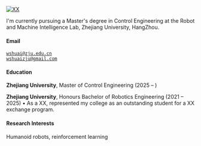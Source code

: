 [![XX](https://img.shields.io/badge/XX-github-blue?logo=github)](https://github.com/XX)

I'm currently pursuing a Master's degree in Control Engineering at the Robot and Machine Intelligence Lab, Zhejiang University, HangZhou.

#### Email  
<code>wshuai@zju.edu.cn</code>  
<code>wshuaizju@gmail.com</code>

#### Education  
**Zhejiang University**, Master of Control Engineering (2025 – )   

**Zhejiang University**, Honours Bachelor of Robotics Engineering (2021 – 2025) 
• As a XX, represented my college as an outstanding student for a XX exchange program.  

#### Research Interests  
Humanoid robots, reinforcement learning